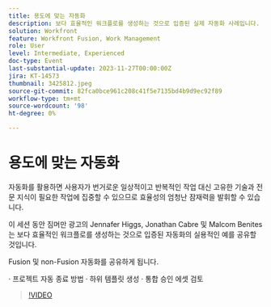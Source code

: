 ```yaml
---
title: 용도에 맞는 자동화
description: 보다 효율적인 워크플로를 생성하는 것으로 입증된 실제 자동화 사례입니다.
solution: Workfront
feature: Workfront Fusion, Work Management
role: User
level: Intermediate, Experienced
doc-type: Event
last-substantial-update: 2023-11-27T00:00:00Z
jira: KT-14573
thumbnail: 3425812.jpeg
source-git-commit: 82fca0bce961c208c41f5e7135bd4b9d9ec92f89
workflow-type: tm+mt
source-wordcount: '98'
ht-degree: 0%

---
```



# 용도에 맞는 자동화

자동화를 활용하면 사용자가 번거로운 일상적이고 반복적인 작업 대신 고유한 기술과 전문 지식이 필요한 작업에 집중할 수 있으므로 효율성의 엄청난 잠재력을 발휘할 수 있습니다.

이 세션 동안 짐머만 광고의 Jennafer Higgs, Jonathan Cabre 및 Malcom Benites는 보다 효율적인 워크플로를 생성하는 것으로 입증된 자동화의 실용적인 예를 공유할 것입니다.

Fusion 및 non-Fusion 자동화를 공유하게 됩니다.

· 프로젝트 자동 종료 방법 · 하위 템플릿 생성 · 통합 승인 에셋 검토

>[!VIDEO](https://video.tv.adobe.com/v/3425812/?learn=on)
